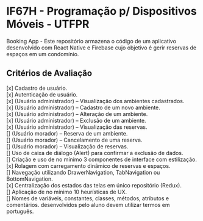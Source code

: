 # IF67H - Programação p/ Dispositivos Móveis - UTFPR

Booking App - Este repositório armazena o código de um aplicativo desenvolvido com React Native e Firebase cujo objetivo é gerir reservas de espaços em um condomínio.

## Critérios de Avaliação

[x] Cadastro de usuário.  
[x] Autenticação de usuário.  
[x] (Usuário administrador) – Visualização dos ambientes cadastrados.  
[x] (Usuário administrador) – Cadastro de um novo ambiente.  
[x] (Usuário administrador) – Alteração de um ambiente.  
[x] (Usuário administrador) – Exclusão de um ambiente.  
[x] (Usuário administrador) – Visualização das reservas.  
[] (Usuário morador) – Reserva de um ambiente.  
[] (Usuário morador) – Cancelamento de uma reserva.  
[] (Usuário morador) – Visualização de reservas.  
[] Uso de caixa de diálogo (Alert) para confirmar a exclusão de dados.  
[] Criação e uso de no mínimo 3 componentes de interface com estilização.  
[x] Rolagem com carregamento dinâmico de reservas e espaços.  
[] Navegação utilizando DrawerNavigation, TabNavigation ou BottomNavigation.  
[x] Centralização dos estados das telas em único repositório (Redux).  
[] Aplicação de no mínimo 10 heurísticas de UX.  
[] Nomes de variáveis, constantes, classes, métodos, atributos e comentários.   desenvolvidos pelo aluno devem utilizar termos em português.